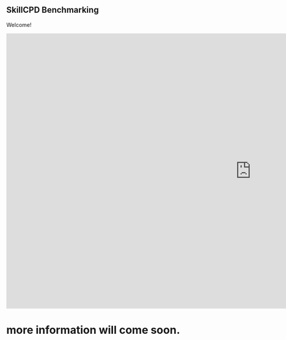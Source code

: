 ## SkillCPD Benchmarking

Welcome!

<iframe width="1280" height="720" src="https://www.youtube.com/embed/d1Dml8YfOak" title="YouTube video player" frameborder="0" allow="accelerometer; autoplay; clipboard-write; encrypted-media; gyroscope; picture-in-picture" allowfullscreen></iframe>


# more information will come soon.
